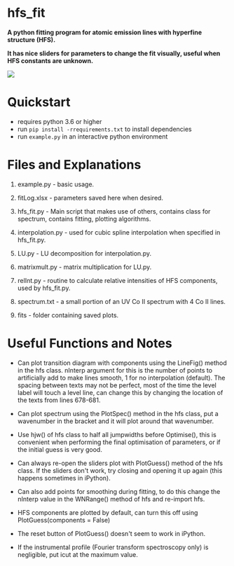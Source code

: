 # hfs_fit
**A python fitting program for atomic emission lines with hyperfine structure (HFS).**

**It has nice sliders for parameters to change the fit visually, useful when HFS constants are unknown.**

<img src="data/z3P2---a3D3 (spectrum.txt).png">

# Quickstart

* requires python 3.6 or higher
* run `pip install -rrequirements.txt` to install dependencies
* run `example.py` in an interactive python environment

# Files and Explanations

1) example.py - basic usage.

2) fitLog.xlsx - parameters saved here when desired.

3) hfs_fit.py - Main script that makes use of others, contains class for spectrum, contains fitting, plotting algorithms.

4) interpolation.py - used for cubic spline interpolation when specified in hfs_fit.py.

5) LU.py - LU decomposition for interpolation.py.

6) matrixmult.py - matrix multiplication for LU.py.

7) relInt.py - routine to calculate relative intensities of HFS components, used by hfs_fit.py.

8) spectrum.txt - a small portion of an UV Co II spectrum with 4 Co II lines.

9) fits - folder containing saved plots.

# Useful Functions and Notes

- Can plot transition diagram with components using the LineFig() method in the hfs class. nInterp argument for this is the number of points to artificially add to make lines smooth, 1 for no interpolation (default). The spacing between texts may not be perfect, most of the time the level label will touch a level line, can change this by changing the location of the texts from lines 678-681. 

- Can plot spectrum using the PlotSpec() method in the hfs class, put a wavenumber in the bracket and it will plot around that wavenumber.

- Use hjw() of hfs class to half all jumpwidths before Optimise(), this is convenient when performing the final optimisation of parameters, or if the initial guess is very good.

- Can always re-open the sliders plot with PlotGuess() method of the hfs class. If the sliders don't work, try closing and opening it up again (this happens sometimes in iPython).

- Can also add points for smoothing during fitting, to do this change the nInterp value in the WNRange() method of hfs and re-import hfs.

- HFS components are plotted by default, can turn this off using PlotGuess(components = False)

- The reset button of PlotGuess() doesn't seem to work in iPython.

- If the instrumental profile (Fourier transform spectroscopy only) is negligible, put icut at the maximum value.

